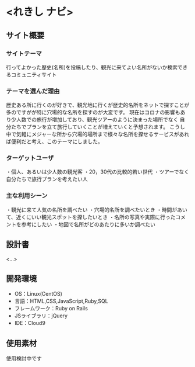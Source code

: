 # <れきし ナビ>

## サイト概要
### サイトテーマ
行ってよかった歴史(名所)を投稿したり、観光に来てよい名所がないか検索できるコミュニティサイト 

### テーマを選んだ理由
歴史ある所に行くのが好きで、観光地に行くが歴史的名所をネットで探すことが多のですがが特に穴場的な名所を探すのが大変です。
現在はコロナの影響もあり少人数での旅行が増加しており、観光ツアーのように決まった場所でなく
自分たちでプランを立て旅行していくことが増えていくと予想されます。
こうし中で気軽にメジャーな所から穴場的場所まで様々な名所を探せるサービスがあれば便利だと考え、このテーマにしました。

### ターゲットユーザ
・個人、あるいは少人数の観光客
・20，30代の比較的若い世代
・ツアーでなく自分たちで旅行プランを考えたい人


### 主な利用シーン
・観光に来て人気の名所を調べたい
・穴場的名所を調べたいとき
・時間があいて、近くにいい観光スポットを探したいとき
・名所の写真や実際に行ったコメントを参考にしたい
・地図で名所がどのあたりに多いか調べたい

## 設計書
<...>

## 開発環境
- OS：Linux(CentOS)
- 言語：HTML,CSS,JavaScript,Ruby,SQL
- フレームワーク：Ruby on Rails
- JSライブラリ：jQuery
- IDE：Cloud9

## 使用素材
使用検討中です